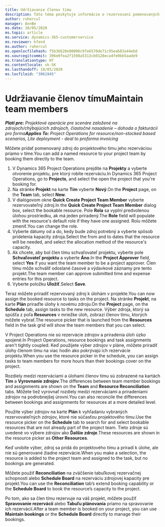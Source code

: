 ```yaml
---
title: Udržiavanie členov tímu
description: Táto téma poskytuje informácie o rezervovaní pomenovaných zdrojov pre projektové tímy a ich priradení k úlohám.
author: ruhercul
manager: AnnBe
ms.date: 10/05/2020
ms.topic: article
ms.service: dynamics-365-customerservice
ms.reviewer: kfend
ms.author: ruhercul
ms.openlocfilehash: f5b36628e90896c9fe6570de71c95eab83a44ebd
ms.sourcegitcommit: 396e0fea2f1598a5313cb0128eca4fe0bb5aade9
ms.translationtype: HT
ms.contentlocale: sk-SK
ms.lasthandoff: 10/05/2020
ms.locfileid: "3961945"
---
```

# <a name="maintain-team-members"></a><span data-ttu-id="8063a-103">Udržiavanie členov tímu</span><span class="sxs-lookup"><span data-stu-id="8063a-103">Maintain team members</span></span>

<span data-ttu-id="8063a-104">_**Platí pre:** Projektové operácie pre scenáre založené na zdrojoch/chýbajúcich zdrojoch, čiastočné nasadenie – dohoda o fakturácii pro forma_</span><span class="sxs-lookup"><span data-stu-id="8063a-104">_**Applies To:** Project Operations for resource/non-stocked based scenarios, Lite deployment - deal to proforma invoicing_</span></span>

<span data-ttu-id="8063a-105">Môžete pridať pomenovaný zdroj do projektového tímu jeho rezerváciou priamo v tíme.</span><span class="sxs-lookup"><span data-stu-id="8063a-105">You can add a named resource to your project team by booking them directly to the team.</span></span>

1. <span data-ttu-id="8063a-106">V Dynamics 365 Project Operations prejdite na **Projekty** a vyberte otvorenie projektu, pre ktorý robíte rezerváciu.</span><span class="sxs-lookup"><span data-stu-id="8063a-106">In Dynamics 365 Project Operations, go to **Projects**, and select the open the project that you're booking for.</span></span>
2. <span data-ttu-id="8063a-107">Na stránke **Projekt** na karte **Tím** vyberte **Nový**.</span><span class="sxs-lookup"><span data-stu-id="8063a-107">On the **Project** page, on the **Team** tab, select **New**.</span></span> 
3. <span data-ttu-id="8063a-108">V dialógovom okne **Quick Create Project Team Member** vyberte rezervovateľný zdroj.</span><span class="sxs-lookup"><span data-stu-id="8063a-108">In the **Quick Create Project Team Member** dialog box, select the bookable resource.</span></span> <span data-ttu-id="8063a-109">Pole **Rola** sa vyplní predvolenou úlohou prostriedku, ak má jeden priradený.</span><span class="sxs-lookup"><span data-stu-id="8063a-109">The **Role** field will populate with the resource's default role if they have one assigned.</span></span> <span data-ttu-id="8063a-110">Rolu môžete zmeniť.</span><span class="sxs-lookup"><span data-stu-id="8063a-110">You can change the role.</span></span> 
4. <span data-ttu-id="8063a-111">Vyberte dátumy od a do, kedy bude zdroj potrebný a vyberte spôsob pridelenia kapacity zdroja.</span><span class="sxs-lookup"><span data-stu-id="8063a-111">Select the from and to dates that the resource will be needed, and select the allocation method of the resource's capacity.</span></span> 
5. <span data-ttu-id="8063a-112">Ak chcete, aby bol člen tímu schvaľovateľ projektu, vyberte pole **Schvaľovateľ projektu** a vyberte **Áno**.</span><span class="sxs-lookup"><span data-stu-id="8063a-112">In the **Project Approver** field, select **Yes** if you want the team member to be a project approver.</span></span> <span data-ttu-id="8063a-113">Člen tímu môže schváliť odoslané časové a výdavkové záznamy pre tento projekt.</span><span class="sxs-lookup"><span data-stu-id="8063a-113">The team member can approve submitted time and expense entries for this project.</span></span> 
6. <span data-ttu-id="8063a-114">Vyberte položku **Uložiť**.</span><span class="sxs-lookup"><span data-stu-id="8063a-114">Select **Save**.</span></span>

<span data-ttu-id="8063a-115">Teraz môžete priradiť rezervovaný zdroj k úlohám v projekte.</span><span class="sxs-lookup"><span data-stu-id="8063a-115">You can now assign the booked resource to tasks on the project.</span></span> <span data-ttu-id="8063a-116">Na stránke **Projekt**, na karte **Plán** priraďte úlohy k novému zdroju.</span><span class="sxs-lookup"><span data-stu-id="8063a-116">On the **Project** page, on the **Schedule** tab, assign tasks to the new resource.</span></span> <span data-ttu-id="8063a-117">Výber zdroja, ktorý sa spúšťa z poľa **Resources** v mriežke úloh, zobrazí členov tímu, ktorých môžete vybrať.</span><span class="sxs-lookup"><span data-stu-id="8063a-117">The resource picker that is launched from the **Resources** field in the task grid will show the team members that you can select.</span></span>


<span data-ttu-id="8063a-118">V Project Operations nie sú rezervácie zdrojov a priradenia úloh úzko spojené.</span><span class="sxs-lookup"><span data-stu-id="8063a-118">In Project Operations, resource bookings and task assignments aren't tightly coupled.</span></span> <span data-ttu-id="8063a-119">Keď použijete výber zdrojov v pláne, môžete priradiť úlohy členom tímu na viac hodín ako pokrývajú ich rezervácie projektu.</span><span class="sxs-lookup"><span data-stu-id="8063a-119">When you use the resource picker in the schedule, you can assign tasks to team members for more hours than their bookings cover on the project.</span></span>

<span data-ttu-id="8063a-120">Rozdiely medzi rezerváciami a úlohami členov tímu sú zobrazené na kartách **Tím** a **Vyrovnanie zdrojov**.</span><span class="sxs-lookup"><span data-stu-id="8063a-120">The differences between team member bookings and assignments are shown on the **Team** and **Resource Reconciliation** tabs.</span></span> <span data-ttu-id="8063a-121">Môžete tiež vyrovnať rozdiely medzi rezerváciami a priradeniami zdrojov na podrobnejšej úrovni.</span><span class="sxs-lookup"><span data-stu-id="8063a-121">You can also reconcile the differences between bookings and assignments for resources at a more detailed level.</span></span>

<span data-ttu-id="8063a-122">Použite výber zdrojov na karte **Plán** k vyhľadaniu vybraných rezervovateľných zdrojov, ktoré nie súčasťou projektového tímu.</span><span class="sxs-lookup"><span data-stu-id="8063a-122">Use the resource picker on the **Schedule** tab to search for and select bookable resources that are not already part of the project team.</span></span> <span data-ttu-id="8063a-123">Tieto zdroje sú uvedené vo výbere zdrojov ako **Ďalšie zdroje**.</span><span class="sxs-lookup"><span data-stu-id="8063a-123">These resources are shown in the resource picker as **Other Resources**.</span></span>

<span data-ttu-id="8063a-124">Keď urobíte výber, zdroj sa pridá do projektového tímu a priradí k úlohe, ale nie sú generované žiadne rezervácie.</span><span class="sxs-lookup"><span data-stu-id="8063a-124">When you make a selection, the resource is added to the project team and assigned to the task, but no bookings are generated.</span></span>

<span data-ttu-id="8063a-125">Môžete použiť **Reconciliation** na zväčšenie tabuľkovej rezervačnej schopnosti alebo **Schedule Board** na rezerváciu zdrojovej kapacity pre projekt.</span><span class="sxs-lookup"><span data-stu-id="8063a-125">You can use the **Reconciliation** tab’s extend booking capability or the **Schedule Board** to book the resource’s capacity to the project.</span></span>

<span data-ttu-id="8063a-126">Po tom, ako sa člen tímu rezervuje na váš projekt, môžete použiť **Spravovanie rezervácií** alebo **Tabuľu plánovania** priamo na spravovanie ich rezervácií.</span><span class="sxs-lookup"><span data-stu-id="8063a-126">After a team member is booked on your project, you can use **Maintain bookings** or the **Schedule Board** directly to manage their bookings.</span></span>
